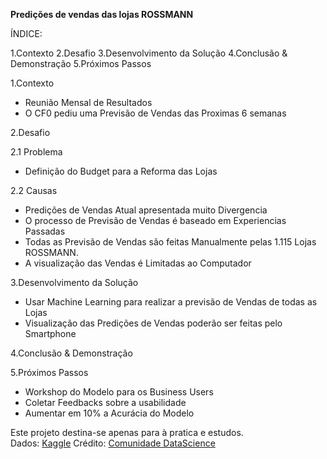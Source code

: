 
<b>Predições de vendas das lojas ROSSMANN</b>

ÍNDICE:

1.Contexto 
2.Desafio
3.Desenvolvimento da Solução
4.Conclusão & Demonstração 
5.Próximos Passos


1.Contexto

- Reunião Mensal de Resultados
- O CF0 pediu uma Previsão de Vendas das Proximas 6 semanas

2.Desafio

2.1 Problema

- Definição do Budget para a Reforma das Lojas

2.2 Causas

- Predições de Vendas Atual apresentada muito Divergencia
- O processo de Previsão de Vendas é baseado em Experiencias Passadas
- Todas as Previsão de Vendas são feitas Manualmente pelas 1.115 Lojas ROSSMANN.
- A visualização das Vendas é Limitadas ao Computador


3.Desenvolvimento da Solução
- Usar Machine Learning para realizar a previsão de Vendas de todas as Lojas 
- Visualização das Predições de Vendas poderão ser feitas pelo Smartphone

4.Conclusão & Demonstração 

5.Próximos Passos
- Workshop do Modelo para os Business Users
- Coletar Feedbacks sobre a usabilidade 
- Aumentar em 10% a Acurácia do Modelo 

Este projeto destina-se apenas para à pratica e estudos.  
Dados: [Kaggle](https://www.kaggle.com/competitions/rossmann-store-sales/data)
Crédito: [Comunidade DataScience](https://www.comunidadedatascience.com/)
